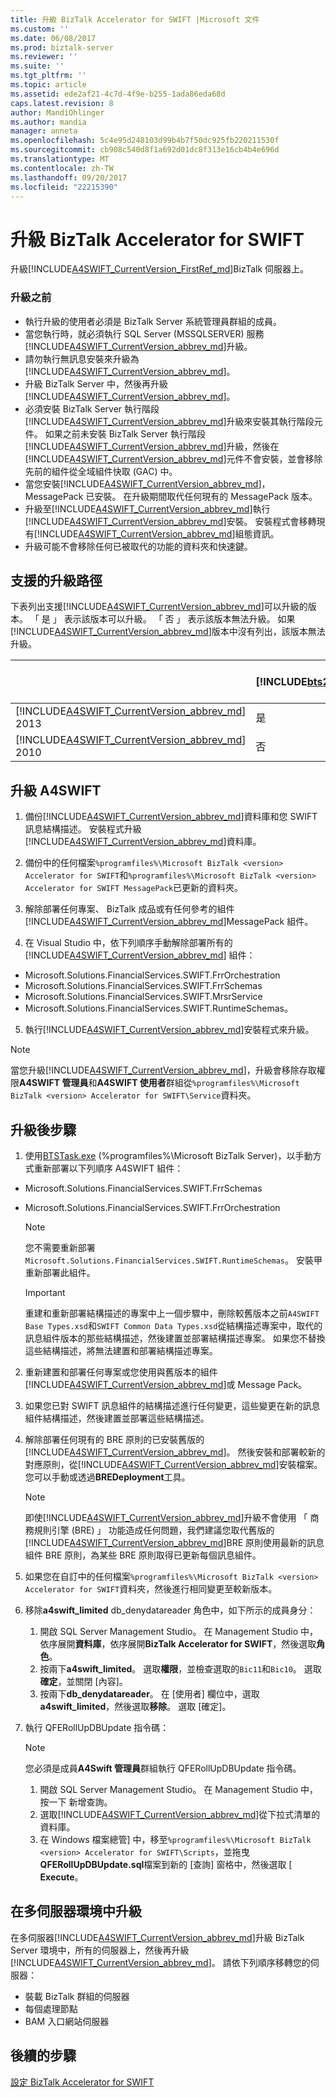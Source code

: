```yaml
---
title: 升級 BizTalk Accelerator for SWIFT |Microsoft 文件
ms.custom: ''
ms.date: 06/08/2017
ms.prod: biztalk-server
ms.reviewer: ''
ms.suite: ''
ms.tgt_pltfrm: ''
ms.topic: article
ms.assetid: ede2af21-4c7d-4f9e-b255-1ada86eda68d
caps.latest.revision: 8
author: MandiOhlinger
ms.author: mandia
manager: anneta
ms.openlocfilehash: 5c4e95d248103d99b4b7f50dc925fb220211530f
ms.sourcegitcommit: cb908c540d8f1a692d01dc8f313e16cb4b4e696d
ms.translationtype: MT
ms.contentlocale: zh-TW
ms.lasthandoff: 09/20/2017
ms.locfileid: "22215390"
---
```

# <a name="upgrade-biztalk-accelerator-for-swift"></a>升級 BizTalk Accelerator for SWIFT
升級[!INCLUDE[A4SWIFT_CurrentVersion_FirstRef_md](../../includes/a4swift-currentversion-firstref-md.md)]BizTalk 伺服器上。 

### <a name="before-you-upgrade"></a>升級之前

* 執行升級的使用者必須是 BizTalk Server 系統管理員群組的成員。
* 當您執行時，就必須執行 SQL Server (MSSQLSERVER) 服務[!INCLUDE[A4SWIFT_CurrentVersion_abbrev_md](../../includes/a4swift-currentversion-abbrev-md.md)]升級。
* 請勿執行無訊息安裝來升級為 [!INCLUDE[A4SWIFT_CurrentVersion_abbrev_md](../../includes/a4swift-currentversion-abbrev-md.md)]。
* 升級 BizTalk Server 中，然後再升級[!INCLUDE[A4SWIFT_CurrentVersion_abbrev_md](../../includes/a4swift-currentversion-abbrev-md.md)]。
* 必須安裝 BizTalk Server 執行階段[!INCLUDE[A4SWIFT_CurrentVersion_abbrev_md](../../includes/a4swift-currentversion-abbrev-md.md)]升級來安裝其執行階段元件。 如果之前未安裝 BizTalk Server 執行階段[!INCLUDE[A4SWIFT_CurrentVersion_abbrev_md](../../includes/a4swift-currentversion-abbrev-md.md)]升級，然後在[!INCLUDE[A4SWIFT_CurrentVersion_abbrev_md](../../includes/a4swift-currentversion-abbrev-md.md)]元件不會安裝，並會移除先前的組件從全域組件快取 (GAC) 中。
* 當您安裝[!INCLUDE[A4SWIFT_CurrentVersion_abbrev_md](../../includes/a4swift-currentversion-abbrev-md.md)]，MessagePack 已安裝。 在升級期間取代任何現有的 MessagePack 版本。
* 升級至[!INCLUDE[A4SWIFT_CurrentVersion_abbrev_md](../../includes/a4swift-currentversion-abbrev-md.md)]執行[!INCLUDE[A4SWIFT_CurrentVersion_abbrev_md](../../includes/a4swift-currentversion-abbrev-md.md)]安裝。 安裝程式會移轉現有[!INCLUDE[A4SWIFT_CurrentVersion_abbrev_md](../../includes/a4swift-currentversion-abbrev-md.md)]組態資訊。 
* 升級可能不會移除任何已被取代的功能的資料夾和快速鍵。

## <a name="supported-upgrade-paths"></a>支援的升級路徑  
 下表列出支援[!INCLUDE[A4SWIFT_CurrentVersion_abbrev_md](../../includes/a4swift-currentversion-abbrev-md.md)]可以升級的版本。 「 是 」 表示該版本可以升級。 「 否 」 表示該版本無法升級。 如果[!INCLUDE[A4SWIFT_CurrentVersion_abbrev_md](../../includes/a4swift-currentversion-abbrev-md.md)]版本中沒有列出，該版本無法升級。  

||[!INCLUDE[bts2016_md](../../includes/bts2016-md.md)]|[!INCLUDE[bts2013r2](../../includes/bts2013r2-md.md)]|BizTalk Server 2013|
|---|---|---|---|  
|[!INCLUDE[A4SWIFT_CurrentVersion_abbrev_md](../../includes/a4swift-currentversion-abbrev-md.md)] 2013|是|是|否|  
|[!INCLUDE[A4SWIFT_CurrentVersion_abbrev_md](../../includes/a4swift-currentversion-abbrev-md.md)] 2010|否|是|是|  


## <a name="upgrade-a4swift"></a>升級 A4SWIFT

1. 備份[!INCLUDE[A4SWIFT_CurrentVersion_abbrev_md](../../includes/a4swift-currentversion-abbrev-md.md)]資料庫和您 SWIFT 訊息結構描述。 安裝程式升級[!INCLUDE[A4SWIFT_CurrentVersion_abbrev_md](../../includes/a4swift-currentversion-abbrev-md.md)]資料庫。

2. 備份中的任何檔案`%programfiles%\Microsoft BizTalk <version> Accelerator for SWIFT`和`%programfiles%\Microsoft BizTalk <version> Accelerator for SWIFT MessagePack`已更新的資料夾。
  
3. 解除部署任何專案、 BizTalk 成品或有任何參考的組件[!INCLUDE[A4SWIFT_CurrentVersion_abbrev_md](../../includes/a4swift-currentversion-abbrev-md.md)]MessagePack 組件。

4. 在 Visual Studio 中，依下列順序手動解除部署所有的 [!INCLUDE[A4SWIFT_CurrentVersion_abbrev_md](../../includes/a4swift-currentversion-abbrev-md.md)] 組件：

* Microsoft.Solutions.FinancialServices.SWIFT.FrrOrchestration
* Microsoft.Solutions.FinancialServices.SWIFT.FrrSchemas
* Microsoft.Solutions.FinancialServices.SWIFT.MrsrService
* Microsoft.Solutions.FinancialServices.SWIFT.RuntimeSchemas。

5. 執行[!INCLUDE[A4SWIFT_CurrentVersion_abbrev_md](../../includes/a4swift-currentversion-abbrev-md.md)]安裝程式來升級。

> [!NOTE] 
> 當您升級[!INCLUDE[A4SWIFT_CurrentVersion_abbrev_md](../../includes/a4swift-currentversion-abbrev-md.md)]，升級會移除存取權限**A4SWIFT 管理員**和**A4SWIFT 使用者**群組從`%programfiles%\Microsoft BizTalk <version> Accelerator for SWIFT\Service`資料夾。         
        
## <a name="post-upgrade-steps"></a>升級後步驟

1. 使用[BTSTask.exe](../../core/btstask-command-line-reference.md) (%programfiles%\Microsoft BizTalk Server)，以手動方式重新部署以下列順序 A4SWIFT 組件：
* Microsoft.Solutions.FinancialServices.SWIFT.FrrSchemas
* Microsoft.Solutions.FinancialServices.SWIFT.FrrOrchestration

    > [!NOTE]
    > 您不需要重新部署`Microsoft.Solutions.FinancialServices.SWIFT.RuntimeSchemas`。 安裝甲重新部署此組件。

    > [!IMPORTANT] 
    > 重建和重新部署結構描述的專案中上一個步驟中，刪除較舊版本之前`A4SWIFT Base Types.xsd`和`SWIFT Common Data Types.xsd`從結構描述專案中，取代的訊息組件版本的那些結構描述，然後建置並部署結構描述專案。 如果您不替換這些結構描述，將無法建置和部署結構描述專案。

2. 重新建置和部署任何專案或您使用與舊版本的組件[!INCLUDE[A4SWIFT_CurrentVersion_abbrev_md](../../includes/a4swift-currentversion-abbrev-md.md)]或 Message Pack。
3. 如果您已對 SWIFT 訊息組件的結構描述進行任何變更，這些變更在新的訊息組件結構描述，然後建置並部署這些結構描述。
4. 解除部署任何現有的 BRE 原則的已安裝舊版的[!INCLUDE[A4SWIFT_CurrentVersion_abbrev_md](../../includes/a4swift-currentversion-abbrev-md.md)]。 然後安裝和部署較新的對應原則，從[!INCLUDE[A4SWIFT_CurrentVersion_abbrev_md](../../includes/a4swift-currentversion-abbrev-md.md)]安裝檔案。 您可以手動或透過**BREDeployment**工具。

    > [!NOTE] 
    > 即使[!INCLUDE[A4SWIFT_CurrentVersion_abbrev_md](../../includes/a4swift-currentversion-abbrev-md.md)]升級不會使用 「 商務規則引擎 (BRE) 」 功能造成任何問題，我們建議您取代舊版的[!INCLUDE[A4SWIFT_CurrentVersion_abbrev_md](../../includes/a4swift-currentversion-abbrev-md.md)]BRE 原則使用最新的訊息組件 BRE 原則，為某些 BRE 原則取得已更新每個訊息組件。
    
5. 如果您在自訂中的任何檔案`%programfiles%\Microsoft BizTalk <version> Accelerator for SWIFT`資料夾，然後進行相同變更至較新版本。
6. 移除**a4swift_limited** db_denydatareader 角色中，如下所示的成員身分：
    1. 開啟 SQL Server Management Studio。 在 Management Studio 中，依序展開**資料庫**，依序展開**BizTalk Accelerator for SWIFT**，然後選取**角色**。
    2. 按兩下**a4swift_limited**。 選取**權限**，並檢查選取的`Bic11`和`Bic10`。 選取**確定**，並關閉 [內容]。
    3. 按兩下**db_denydatareader**。 在 [使用者] 欄位中，選取**a4swift_limited**，然後選取**移除**。 選取 [確定]。

7. 執行 QFERollUpDBUpdate 指令碼：

    > [!NOTE]
    > 您必須是成員**A4Swift 管理員**群組執行 QFERollUpDBUpdate 指令碼。
    
    1. 開啟 SQL Server Management Studio。 在 Management Studio 中，按一下 新增查詢。 
    2. 選取[!INCLUDE[A4SWIFT_CurrentVersion_abbrev_md](../../includes/a4swift-currentversion-abbrev-md.md)]從下拉式清單的資料庫。 
    3. 在 Windows 檔案總管] 中，移至`%programfiles%\Microsoft BizTalk <version> Accelerator for SWIFT\Scripts`，並拖曳**QFERollUpDBUpdate.sql**檔案到新的 [查詢] 窗格中，然後選取 [ **Execute**。
    
    
## <a name="upgrading-in-a-multi-server-environment"></a>在多伺服器環境中升級

在多伺服器[!INCLUDE[A4SWIFT_CurrentVersion_abbrev_md](../../includes/a4swift-currentversion-abbrev-md.md)]升級 BizTalk Server 環境中，所有的伺服器上，然後再升級[!INCLUDE[A4SWIFT_CurrentVersion_abbrev_md](../../includes/a4swift-currentversion-abbrev-md.md)]。 請依下列順序移轉您的伺服器：

* 裝載 BizTalk 群組的伺服器
* 每個處理節點
* BAM 入口網站伺服器


## <a name="next-steps"></a>後續的步驟
[設定 BizTalk Accelerator for SWIFT](../../adapters-and-accelerators/accelerator-swift/configure-biztalk-accelerator-for-swift.md)